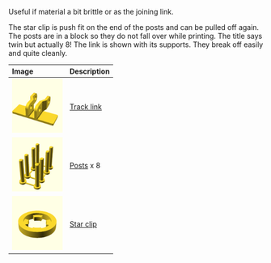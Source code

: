 Useful if material a bit brittle or as the joining link.

The star clip is push fit on the end of the posts and can be pulled off again. 
The posts are in a block so they do not fall over while printing. The title says twin but actually 8!
The link is shown with its supports. They break off easily and quite cleanly.

Image | Description
:--- | :---
[<img src="images/track-link.png" width="100">](stl/track-link.stl) | [Track link](stl/track-link.stl)
[<img src="images/twin-post.png" width="100">](stl/twin-post.stl) | [Posts](stl/twin-post.stl) x 8
[<img src="images/star-clip.png" width="100">](stl/star-clip.stl) | [Star clip](stl/star-clip.stl)
